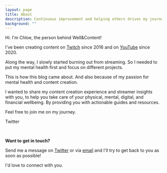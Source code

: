 ```yaml
---
layout: page
title: About
description: Continuous improvement and helping others drives my journey.
background: ""
---
```


Hi. I'm Chloe, the person behind Well&Content!

I've been creating content on [Twitch](https://twitch.tv/glitchedinorbit) since 2016 and on [YouTube](https://youtube.com/glitchedinorbit) since 2020.

Along the way, I slowly started burning out from streaming. So I needed to put my mental health first and focus on different projects.

This is how this blog came about. And also because of my passion for mental health and content creation.

I wanted to share my content creation experience and streamer insights with you, to help you take care of your physical, mental, digital, and financial wellbeing. By providing you with actionable guides and resources.

Feel free to join me on my journey.

<a href="https://twitter.com/glitchedinorbit" class="btn btn-primary" target="_blank" rel="noopener noreferrer" style="text-decoration: none"> <i class="bi bi-twitter"></i> Twitter</a>

<br>

**Want to get in touch?**

Send me a message on [Twitter](https://twitter.com/glitchedinorbit) or via [email](mailto:info.wellcontent@gmail.com) and I'll try to get back to you as soon as possible!

I'd love to connect with you.

